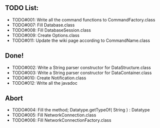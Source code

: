 ## TODO List:
* TODO#001: Write all the command functions to CommandFactory.class
* TODO#007: Fill Database.class
* TODO#008: Fill DatabaseSession.class
* TODO#009: Create Options.class
* TODO#011: Update the wiki page according to CommandName.class


## Done!
* TODO#002: Write a String parser constructor for DataStructure.class
* TODO#003: Write a String parser constructor for DataContainer.class
* TODO#010: Create Notification.class
* TODO#012: Write all the javadoc

## Abort
* TODO#004: Fill the method; Datatype.getTypeOf( String ) : Datatype
* TODO#005: Fill NetworkConnection.class
* TODO#006: Fill NetworkConnectionFactory.class
